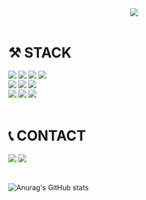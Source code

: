 
<div align=center>
  <img src=https://github.com/guncat-02/guncat-02/assets/169626974/6c1d2eef-f949-4a26-9522-700d886cf532>
</div>
<br>

# ⚒ STACK
<div>
<img src="https://img.shields.io/badge/java-007396?style=for-the-badge&logo=java&logoColor=white">
<img src="https://img.shields.io/badge/spring-6DB33F?style=for-the-badge&logo=spring&logoColor=white"/>
<img src="https://img.shields.io/badge/oracle-F80000?style=for-the-badge&logo=oracle&logoColor=white">
<img src="https://img.shields.io/badge/mariaDB-003545?style=for-the-badge&logo=mariaDB&logoColor=white"/>
<br>
<img src="https://img.shields.io/badge/html5-E34F26?style=for-the-badge&logo=html5&logoColor=white">
<img src="https://img.shields.io/badge/css-1572B6?style=for-the-badge&logo=css3&logoColor=white">
<img src="https://img.shields.io/badge/javascript-F7DF1E?style=for-the-badge&logo=javascript&logoColor=black">
<br>
<img src="https://img.shields.io/badge/github-181717?style=for-the-badge&logo=github&logoColor=white"/>
<img src="https://img.shields.io/badge/git-F05032?style=for-the-badge&logo=git&logoColor=white"/>
<img src="https://img.shields.io/badge/linux-FCC624?style=for-the-badge&logo=linux&logoColor=black"/>
</div>
<br>

# 📞 CONTACT
<div>
<img src="https://img.shields.io/badge/EMAIL-03C75A?style=for-the-badge&logo=e&logoColor=white&link=mailto:nuit0204@naver.com">
<a href="https://www.notion.so/GUNCAT-a80f07c72ceb4559b237cafe103cf08d"><img src="https://img.shields.io/badge/NOTION-000000?style=for-the-badge&logo=notion&logoColor=white"></a>

</div>

#
![Anurag's GitHub stats](https://github-readme-stats.vercel.app/api?username=guncat-02&include_all_commits=true&theme=neon&show_icons=true)

